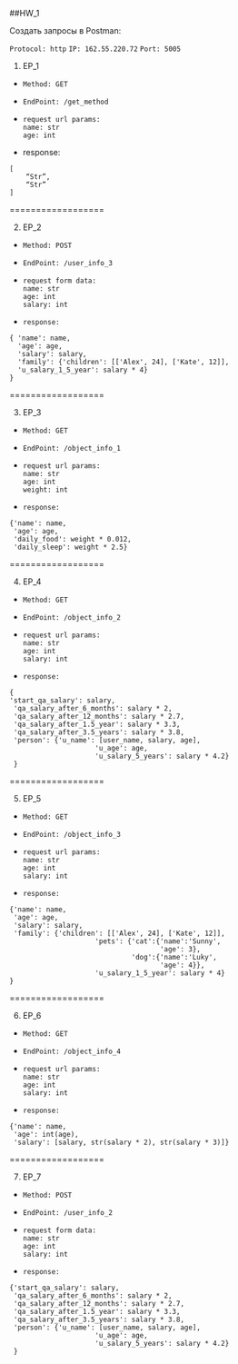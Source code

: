 ##HW_1

Создать запросы в Postman:

`Protocol: http` `IP: 162.55.220.72` `Port: 5005`

1) EP_1
- `Method: GET`
- `EndPoint: /get_method`
- `request url params:`  
`name: str`  
`age: int`

- response: 
```
[
    “Str”,
    “Str”
]
```
==================

2) EP_2
- `Method: POST`
- `EndPoint: /user_info_3`
- `request form data:`   
 `name: str`  
 `age: int`  
 `salary: int`

- `response:` 
```
{ 'name': name,
  'age': age,
  'salary': salary,
  'family': {'children': [['Alex', 24], ['Kate', 12]],
  'u_salary_1_5_year': salary * 4}
}
 ```
==================

3) EP_3  
- `Method: GET`
- `EndPoint: /object_info_1`
- `request url params:`   
 `name: str`  
 `age: int`  
 `weight: int`  

- `response:`
``` 
{'name': name,
 'age': age,
 'daily_food': weight * 0.012,
 'daily_sleep': weight * 2.5}
```
==================

4) EP_4  
- `Method: GET`
- `EndPoint: /object_info_2`
- `request url params:`   
`name: str`  
`age: int`  
`salary: int`

- `response:`
``` 
{
'start_qa_salary': salary,
 'qa_salary_after_6_months': salary * 2,
 'qa_salary_after_12_months': salary * 2.7,
 'qa_salary_after_1.5_year': salary * 3.3,
 'qa_salary_after_3.5_years': salary * 3.8,
 'person': {'u_name': [user_name, salary, age],
                     'u_age': age,
                     'u_salary_5_years': salary * 4.2}
 }
```

==================

5) EP_5  
- `Method: GET`
- `EndPoint: /object_info_3`
- `request url params:`   
`name: str`  
`age: int`  
`salary: int`

- `response:`
```
{'name': name,
 'age': age,
 'salary': salary,
 'family': {'children': [['Alex', 24], ['Kate', 12]],
                     'pets': {'cat':{'name':'Sunny',
                                     'age': 3},
                              'dog':{'name':'Luky',
                                     'age': 4}},
                     'u_salary_1_5_year': salary * 4}
}
```

==================

6) EP_6  
- `Method: GET`  
- `EndPoint: /object_info_4`  
- `request url params:`   
 `name: str`  
 `age: int`  
 `salary: int`

- `response:`
``` 
{'name': name,
 'age': int(age),
 'salary': [salary, str(salary * 2), str(salary * 3)]}
```

==================

7) EP_7  
- `Method: POST`
- `EndPoint: /user_info_2`
- `request form data:`   
`name: str`  
`age: int`  
`salary: int`  

- `response:`
```
{'start_qa_salary': salary,
 'qa_salary_after_6_months': salary * 2,
 'qa_salary_after_12_months': salary * 2.7,
 'qa_salary_after_1.5_year': salary * 3.3,
 'qa_salary_after_3.5_years': salary * 3.8,
 'person': {'u_name': [user_name, salary, age],
                     'u_age': age,
                     'u_salary_5_years': salary * 4.2}
 }
 ```
